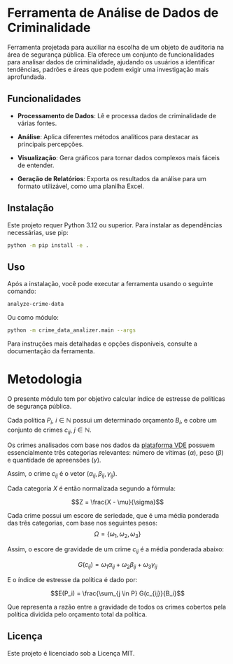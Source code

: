 # Ferramenta de Análise de Dados de Criminalidade

Ferramenta projetada para auxiliar na escolha de um objeto de auditoria na área de segurança pública. Ela oferece um conjunto de funcionalidades para analisar dados de criminalidade, ajudando os usuários a identificar tendências, padrões e áreas que podem exigir uma investigação mais aprofundada.

## Funcionalidades

-   **Processamento de Dados**: Lê e processa dados de criminalidade de várias fontes.

-   **Análise**: Aplica diferentes métodos analíticos para destacar as principais percepções.

-   **Visualização**: Gera gráficos para tornar dados complexos mais fáceis de entender.

-   **Geração de Relatórios**: Exporta os resultados da análise para um formato utilizável, como uma planilha Excel.

## Instalação

Este projeto requer Python 3.12 ou superior. Para instalar as dependências necessárias, use pip:

```bash
python -m pip install -e .
```

## Uso

Após a instalação, você pode executar a ferramenta usando o seguinte comando:

```bash
analyze-crime-data
```

Ou como módulo:
```bash
python -m crime_data_analizer.main --args
```

Para instruções mais detalhadas e opções disponíveis, consulte a documentação da ferramenta.

# Metodologia
O presente módulo tem por objetivo calcular índice de estresse de políticas de segurança pública.

Cada política $P_i$, $i \in \mathbb{N}$ possui um determinado orçamento $B_i$, e cobre um conjunto de crimes $c_{ij}$, $j \in \mathbb{N}$.

Os crimes analisados com base nos dados da [plataforma VDE](https://www.gov.br/mj/pt-br/assuntos/sua-seguranca/seguranca-publica/estatistica/dados-nacionais-1/base-de-dados-e-notas-metodologicas-dos-gestores-estaduais-sinesp-vde-2022-e-2023) possuem essencialmente três categorias relevantes: número de vítimas ($\alpha$), peso ($\beta$) e quantidade de apreensões ($\gamma$).

Assim, o crime $c_{ij}$ é o vetor $(\alpha_{ij}, \beta_{ij}, \gamma_{ij})$.

Cada categoria $X$ é então normalizada segundo a fórmula:

$$Z = \frac{X - \mu}{\sigma}$$

Cada crime possui um escore de seriedade, que é uma média ponderada das três categorias, com base nos seguintes pesos:
$$\Omega = \{\omega_1, \omega_2, \omega_3\}$$

Assim, o escore de gravidade de um crime $c_{ij}$ é a média ponderada abaixo:

$$G(c_{ij}) = \omega_1 \alpha_{ij} + \omega_2 \beta_{ij} + \omega_3 \gamma_{ij}$$

E o índice de estresse da política é dado por:

$$E(P_i) = \frac{\sum_{j \in P} G(c_{ij}}{B_i}$$


Que representa a razão entre a gravidade de todos os crimes cobertos pela política dividida pelo orçamento total da política.

## Licença

Este projeto é licenciado sob a Licença MIT.
